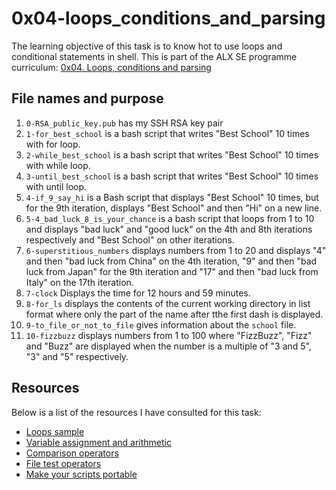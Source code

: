 # 0x04-loops\_conditions\_and\_parsing

The learning objective of this task is to know hot to use loops and conditional statements in shell. This is part of the ALX SE programme curriculum: [0x04. Loops, conditions and parsing](https://alx-intranet.hbtn.io/projects/251)

## File names and purpose
1. `0-RSA_public_key.pub` has my SSH RSA key pair
2. `1-for_best_school` is a bash script that writes "Best School" 10 times with for loop.
3. `2-while_best_school` is a bash script that writes "Best School" 10 times with while loop.
4. `3-until_best_school` is a bash script that writes "Best School" 10 times with until loop.
5. `4-if_9_say_hi` is a Bash script that displays "Best School" 10 times, but for the 9th iteration, displays "Best School" and then "Hi" on a new line.
6. `5-4_bad_luck_8_is_your_chance` is a bash script that loops from 1 to 10 and displays "bad luck" and "good luck" on the 4th and 8th iterations respectively and "Best School" on other iterations.
7. `6-superstitious_numbers` displays numbers from 1 to 20 and displays "4" and then "bad luck from China" on the 4th iteration, "9" and then "bad luck from Japan" for the 9th iteration and "17" and then "bad luck from Italy" on the 17th iteration.
8. `7-clock` Displays the time for 12 hours and 59 minutes.
9. `8-for_ls` displays the contents of the current working directory in list format where only the part of the name after tthe first dash is displayed.
10. `9-to_file_or_not_to_file` gives information about the `school` file.
11. `10-fizzbuzz` displays numbers from 1 to 100 where "FizzBuzz", "Fizz" and "Buzz" are displayed when the number is a multiple of "3 and 5", "3" and "5" respectively.

## Resources
Below is a list of the resources I have consulted for this task:

- [Loops sample](https://tldp.org/LDP/Bash-Beginners-Guide/html/sect_09_01.html)
- [Variable assignment and arithmetic](https://tldp.org/LDP/abs/html/ops.html)
- [Comparison operators](https://tldp.org/LDP/abs/html/comparison-ops.html)
- [File test operators](https://tldp.org/LDP/abs/html/fto.html)
- [Make your scripts portable](https://www.cyberciti.biz/tips/finding-bash-perl-python-portably-using-env.html)
